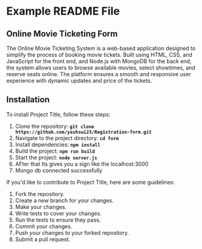# **Example README File**

## Online Movie Ticketing Form 
The Online Movie Ticketing System is a web-based application designed to simplify the process of booking movie tickets. Built using HTML, CSS, and JavaScript for the front end, and Node.js with MongoDB for the back end, the system allows users to browse available movies, select showtimes, and reserve seats online. The platform ensures a smooth and responsive user experience with dynamic updates and price of the tickets.




## **Installation**

To install Project Title, follow these steps:

1. Clone the repository: **`git clone https://github.com/yashswi23/Registration-form.git`**
2. Navigate to the project directory: **`cd form`**
3. Install dependencies: **`npm install`**
4. Build the project: **`npm run build`**
5. Start the project: **`node server.js`**
6. AFter that Its gives you a sign like the localhost:3000
7. Mongo db connected successfully




If you'd like to contribute to Project Title, here are some guidelines:

1. Fork the repository.
2. Create a new branch for your changes.
3. Make your changes.
4. Write tests to cover your changes.
5. Run the tests to ensure they pass.
6. Commit your changes.
7. Push your changes to your forked repository.
8. Submit a pull request.
